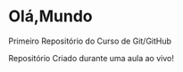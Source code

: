 # Olá,Mundo
 Primeiro Repositório do Curso de Git/GitHub

 Repositório Criado durante uma aula ao vivo! 
